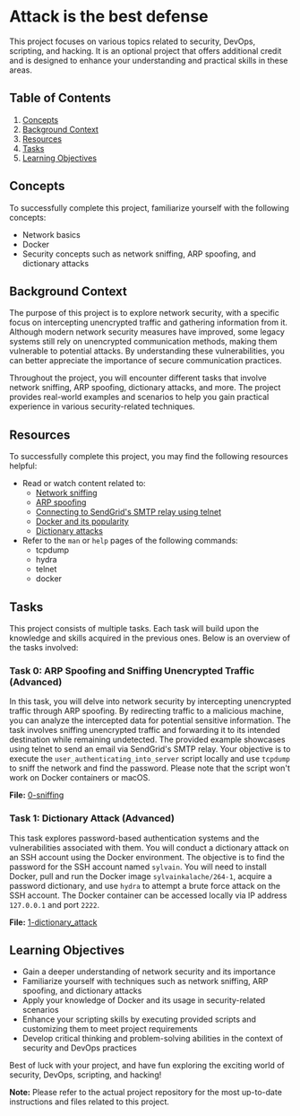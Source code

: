 # Attack is the best defense

This project focuses on various topics related to security, DevOps, scripting, and hacking. It is an optional project that offers additional credit and is designed to enhance your understanding and practical skills in these areas.

## Table of Contents

1. [Concepts](#Concepts)
2. [Background Context](#Background-Context)
3. [Resources](#Resources)
4. [Tasks](#Tasks)
5. [Learning Objectives](#Learning-Objectives)

## Concepts

To successfully complete this project, familiarize yourself with the following concepts:

- Network basics
- Docker
- Security concepts such as network sniffing, ARP spoofing, and dictionary attacks

## Background Context

The purpose of this project is to explore network security, with a specific focus on intercepting unencrypted traffic and gathering information from it. Although modern network security measures have improved, some legacy systems still rely on unencrypted communication methods, making them vulnerable to potential attacks. By understanding these vulnerabilities, you can better appreciate the importance of secure communication practices.

Throughout the project, you will encounter different tasks that involve network sniffing, ARP spoofing, dictionary attacks, and more. The project provides real-world examples and scenarios to help you gain practical experience in various security-related techniques.

## Resources

To successfully complete this project, you may find the following resources helpful:

- Read or watch content related to:
  - [Network sniffing](https://www.lifewire.com/definition-of-sniffer-817996)
  - [ARP spoofing](https://www.veracode.com/security/arp-spoofing)
  - [Connecting to SendGrid's SMTP relay using telnet](https://docs.sendgrid.com/ui/account-and-settings/troubleshooting-delays-and-latency)
  - [Docker and its popularity](https://www.zdnet.com/article/what-is-docker-and-why-is-it-so-darn-popular/)
  - [Dictionary attacks](https://en.m.wikipedia.org/wiki/Dictionary_attack)
- Refer to the `man` or `help` pages of the following commands:
  - tcpdump
  - hydra
  - telnet
  - docker

## Tasks

This project consists of multiple tasks. Each task will build upon the knowledge and skills acquired in the previous ones. Below is an overview of the tasks involved:

### Task 0: ARP Spoofing and Sniffing Unencrypted Traffic (Advanced)

In this task, you will delve into network security by intercepting unencrypted traffic through ARP spoofing. By redirecting traffic to a malicious machine, you can analyze the intercepted data for potential sensitive information. The task involves sniffing unencrypted traffic and forwarding it to its intended destination while remaining undetected. The provided example showcases using telnet to send an email via SendGrid's SMTP relay. Your objective is to execute the `user_authenticating_into_server` script locally and use `tcpdump` to sniff the network and find the password. Please note that the script won't work on Docker containers or macOS.

**File:** [0-sniffing](./0-sniffing)

### Task 1: Dictionary Attack (Advanced)

This task explores password-based authentication systems and the vulnerabilities associated with them. You will conduct a dictionary attack on an SSH account using the Docker environment. The objective is to find the password for the SSH account named `sylvain`. You will need to install Docker, pull and run the Docker image `sylvainkalache/264-1`, acquire a password dictionary, and use `hydra` to attempt a brute force attack on the SSH account. The Docker container can be accessed locally via IP address `127.0.0.1` and port `2222`.

**File:** [1-dictionary_attack](./1-dictionary_attack)

## Learning Objectives

- Gain a deeper understanding of network security and its importance
- Familiarize yourself with techniques such as network sniffing, ARP spoofing, and dictionary attacks
- Apply your knowledge of Docker and its usage in security-related scenarios
- Enhance your scripting skills by executing provided scripts and customizing them to meet project requirements
- Develop critical thinking and problem-solving abilities in the context of security and DevOps practices

Best of luck with your project, and have fun exploring the exciting world of security, DevOps, scripting, and hacking!

**Note:** Please refer to the actual project repository for the most up-to-date instructions and files related to this project.
